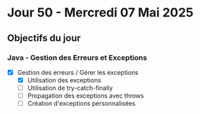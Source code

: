 # Jour 50 - Mercredi 07 Mai 2025

## Objectifs du jour

### Java - Gestion des Erreurs et Exceptions

- [X] Gestion des erreurs / Gérer les exceptions
  - [X] Utilisation des exceptions
  - [ ] Utilisation de try-catch-finally
  - [ ] Propagation des exceptions avec throws
  - [ ] Création d'exceptions personnalisées
